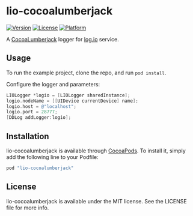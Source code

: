 # lio-cocoalumberjack

[![Version](https://img.shields.io/cocoapods/v/lio-cocoalumberjack.svg?style=flat)](http://cocoapods.org/pods/lio-cocoalumberjack)
[![License](https://img.shields.io/cocoapods/l/lio-cocoalumberjack.svg?style=flat)](http://cocoapods.org/pods/lio-cocoalumberjack)
[![Platform](https://img.shields.io/cocoapods/p/lio-cocoalumberjack.svg?style=flat)](http://cocoapods.org/pods/lio-cocoalumberjack)

A [CocoaLumberjack](https://github.com/CocoaLumberjack/CocoaLumberjack) logger for [log.io](http://logio.org/) service.

## Usage

To run the example project, clone the repo, and run `pod install`.

Configure the logger and parameters:

``` objective-c
LIOLogger *logio = [LIOLogger sharedInstance];
logio.nodeName = [[UIDevice currentDevice] name];
logio.host = @"localhost";
logio.port = 28777;
[DDLog addLogger:logio];
```

## Installation

lio-cocoalumberjack is available through [CocoaPods](http://cocoapods.org). To install
it, simply add the following line to your Podfile:

```ruby
pod "lio-cocoalumberjack"
```

## License

lio-cocoalumberjack is available under the MIT license. See the LICENSE file for more info.
